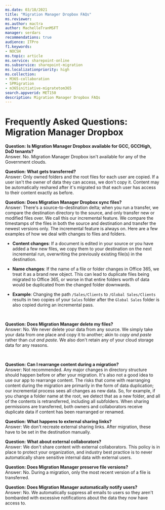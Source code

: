```yaml
---
ms.date: 03/18/2021
title: "Migration Manager Dropbox FAQs"
ms.reviewer: 
ms.author: mactra
author: MachelleTranMSFT
manager: serdars
recommendations: true
audience: ITPro
f1.keywords:
- NOCSH
ms.topic: article
ms.service: sharepoint-online
ms.subservice: sharepoint-migration
ms.localizationpriority: high
ms.collection: 
- M365-collaboration
- SPMigration
- m365initiative-migratetom365
search.appverid: MET150
description: Migration Manager Dropbox FAQs
---
```


# Frequently Asked Questions: Migration Manager Dropbox


**Question:**  **Is Migration Manager Dropbox available for GCC, GCCHigh, DoD tenants?**</br>
Answer.  No. Migration Manager Dropbox isn't available for any of the Government clouds.
</br>

**Question:**   **What gets transferred?**</br>
Answer: Only owned folders and the root files for each user are copied. If a user isn't the owner of data they can access, we don't copy it. Content may be automatically reshared after it's migrated so that each user has access to their content exactly as before.
</br>

**Question:**   **Does Migration Manager Dropbox sync files?**</br>
Answer: There's a source-to-destination delta; when you run a transfer, we compare the destination directory to the source, and only transfer new or modified files over. We call this our incremental feature. We compare the timestamps of the files in both the source and destination and transfer the newest versions only. The incremental feature is always on.  Here are a few examples of how we deal with changes to files and folders.

- **Content changes**: If a document is edited in your source or you have added a few new files, we copy them to your destination on the next incremental run, overwriting the previously existing file(s) in the destination.

- **Name changes**: If the name of a file or folder changes in Office 365, we treat it as a brand new object. This can lead to duplicate files being migrated to Office 365, or worse in that entire folders worth of data would be duplicated from the changed folder downwards.

- **Example**: Changing the path `/Sales/Clients` to `/Global Sales/Clients` results in two copies of your `Sales` folder after the `Global Sales` folder is also copied during an incremental pass.
</br>

**Question:**   **Does Migration Manager delete my files?**</br>
Answer: No. We never delete your data from any source. We simply take your data from one place and copy it to another; akin to *copy and paste* rather than *cut and paste.* We also don't retain any of your cloud storage data for any reasons. 

</br>

**Question:**   **Can I rearrange content during a migration?**</br>
Answer:  Not recommended. Any major changes in directory structure should happen before or after your migration. It's also not a good idea to use our app to rearrange content.  The risks that come with rearranging content during the migration are primarily in the form of data duplication; our incremental process sees all changes as new data. So, for example, if you change a folder name at the root, we detect that as a new folder, and all of the contents is retransferred, including all subfolders.  When sharing permissions are transferred, both owners and collaborators receive duplicate data if content has been rearranged or renamed.
</br>

**Question:**   **What happens to external sharing links?**</br>
Answer:  We don't recreate external sharing links. After migration, these have to be set in the destination manually.</br>

**Question:**   **What about external collaborators?**</br>
Answer:  We don't share content with external collaborators. This policy is in place to protect your organization, and industry best practice is to never automatically share sensitive internal data with external users.</br>

**Question:**   **Does Migration Manager preserve file versions?**</br>
Answer:  No. During a migration, only the most recent version of a file is transferred.</br>

**Question:**   **Does Migration Manager automatically notify users?**</br>
Answer:  No.  We automatically suppress all emails to users so they aren't bombarded with excessive notifications about the data they now have access to.</br>

